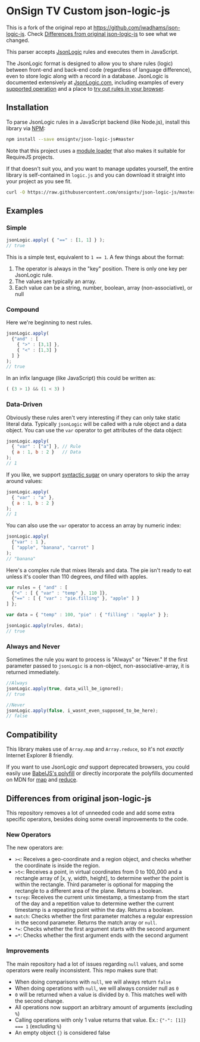 # OnSign TV Custom json-logic-js

This is a fork of the original repo at <https://github.com/jwadhams/json-logic-js>. Check [Differences from original json-logic-js](#differences-from-original-json-logic-js) to see what we changed.

This parser accepts [JsonLogic](http://jsonlogic.com) rules and executes them in JavaScript.

The JsonLogic format is designed to allow you to share rules (logic) between front-end and back-end code (regardless of language difference), even to store logic along with a record in a database.  JsonLogic is documented extensively at [JsonLogic.com](http://jsonlogic.com), including examples of every [supported operation](http://jsonlogic.com/operations.html) and a place to [try out rules in your browser](http://jsonlogic.com/play.html).

## Installation

To parse JsonLogic rules in a JavaScript backend (like Node.js), install this library via [NPM](https://www.npmjs.com/):

```bash
npm install --save onsigntv/json-logic-js#master
```

Note that this project uses a [module loader](http://ricostacruz.com/cheatsheets/umdjs.html) that also makes it suitable for RequireJS projects.

If that doesn't suit you, and you want to manage updates yourself, the entire library is self-contained in `logic.js` and you can download it straight into your project as you see fit.

```bash
curl -O https://raw.githubusercontent.com/onsigntv/json-logic-js/master/logic.js
```

## Examples

### Simple
```js
jsonLogic.apply( { "==" : [1, 1] } );
// true
```

This is a simple test, equivalent to `1 == 1`.  A few things about the format:

  1. The operator is always in the "key" position. There is only one key per JsonLogic rule.
  1. The values are typically an array.
  1. Each value can be a string, number, boolean, array (non-associative), or null

### Compound
Here we're beginning to nest rules.

```js
jsonLogic.apply(
  {"and" : [
    { ">" : [3,1] },
    { "<" : [1,3] }
  ] }
);
// true
```

In an infix language (like JavaScript) this could be written as:

```js
( (3 > 1) && (1 < 3) )
```

### Data-Driven

Obviously these rules aren't very interesting if they can only take static literal data. Typically `jsonLogic` will be called with a rule object and a data object. You can use the `var` operator to get attributes of the data object:

```js
jsonLogic.apply(
  { "var" : ["a"] }, // Rule
  { a : 1, b : 2 }   // Data
);
// 1
```

If you like, we support [syntactic sugar](https://en.wikipedia.org/wiki/Syntactic_sugar) on unary operators to skip the array around values:

```js
jsonLogic.apply(
  { "var" : "a" },
  { a : 1, b : 2 }
);
// 1
```

You can also use the `var` operator to access an array by numeric index:

```js
jsonLogic.apply(
  {"var" : 1 },
  [ "apple", "banana", "carrot" ]
);
// "banana"
```

Here's a complex rule that mixes literals and data. The pie isn't ready to eat unless it's cooler than 110 degrees, *and* filled with apples.

```js
var rules = { "and" : [
  {"<" : [ { "var" : "temp" }, 110 ]},
  {"==" : [ { "var" : "pie.filling" }, "apple" ] }
] };

var data = { "temp" : 100, "pie" : { "filling" : "apple" } };

jsonLogic.apply(rules, data);
// true
```

### Always and Never
Sometimes the rule you want to process is "Always" or "Never."  If the first parameter passed to `jsonLogic` is a non-object, non-associative-array, it is returned immediately.

```js
//Always
jsonLogic.apply(true, data_will_be_ignored);
// true

//Never
jsonLogic.apply(false, i_wasnt_even_supposed_to_be_here);
// false
```

## Compatibility

This library makes use of `Array.map` and `Array.reduce`, so it's not *exactly* Internet Explorer 8 friendly.

If you want to use JsonLogic *and* support deprecated browsers, you could easily use [BabelJS's polyfill](https://babeljs.io/docs/usage/polyfill/) or directly incorporate the polyfills documented on MDN for [map](https://developer.mozilla.org/en-US/docs/Web/JavaScript/Reference/Global_Objects/Array/map) and [reduce](https://developer.mozilla.org/en-US/docs/Web/JavaScript/Reference/Global_Objects/Array/reduce).

## Differences from original json-logic-js

This repository removes a lot of unneeded code and add some extra specific operators, besides doing some overall improvements to the code.

### New Operators

The new operators are:

- `><`: Receives a geo-coordinate and a region object, and checks whether the coordinate is inside the region.
- `>t<`: Receives a point, in virtual coordinates from 0 to 100_000 and a rectangle array of [x, y, width, height], to determine wether the point
  is within the rectangle. Third parameter is optional for mapping the rectangle to a different area of the plane. Returns a boolean.
- `tsrep`: Receives the current unix timestamp, a timestamp from the start of the day and a repetition value to determine wether the current
  timestamp is a repeating point within the day. Returns a boolean.
- `match`: Checks whether the first parameter matches a regular expression in the second parameter. Returns the match array or `null`.
- `*=`: Checks whether the first argument starts with the second argument
- `=*`: Checks whether the first argument ends with the second argument

### Improvements

The main repository had a lot of issues regarding `null` values, and some operators were really inconsistent.
This repo makes sure that:

- When doing comparisons with `null`, we will always return `false`
- When doing operations with `null`, we will always consider null as `0`
- `0` will be returned when a value is divided by `0`. This matches well with the second change.
- All operations now support an arbitrary amount of arguments (excluding `%`)
- Calling operations with only 1 value returns that value. Ex.: `{"-": [1]} === 1` (excluding `%`)
- An empty object `{}` is considered false

